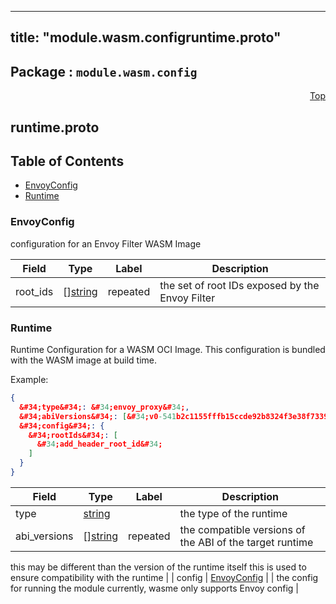 
---
title: "module.wasm.configruntime.proto"
---

## Package : `module.wasm.config`



<a name="top"></a>

<a name="API Reference for runtime.proto"></a>
<p align="right"><a href="#top">Top</a></p>

## runtime.proto


## Table of Contents
  - [EnvoyConfig](#module.wasm.config.EnvoyConfig)
  - [Runtime](#module.wasm.config.Runtime)







<a name="module.wasm.config.EnvoyConfig"></a>

### EnvoyConfig
configuration for an Envoy Filter WASM Image


| Field | Type | Label | Description |
| ----- | ---- | ----- | ----------- |
| root_ids | [][string](#string) | repeated | the set of root IDs exposed by the Envoy Filter |






<a name="module.wasm.config.Runtime"></a>

### Runtime
Runtime Configuration for a WASM OCI Image. This configuration is bundled
with the WASM image at build time.

Example:

```json
{
  &#34;type&#34;: &#34;envoy_proxy&#34;,
  &#34;abiVersions&#34;: [&#34;v0-541b2c1155fffb15ccde92b8324f3e38f7339ba6&#34;],
  &#34;config&#34;: {
    &#34;rootIds&#34;: [
      &#34;add_header_root_id&#34;
    ]
  }
}
```


| Field | Type | Label | Description |
| ----- | ---- | ----- | ----------- |
| type | [string](#string) |  | the type of the runtime |
| abi_versions | [][string](#string) | repeated | the compatible versions of the ABI of the target runtime
this may be different than the version of the runtime itself
this is used to ensure compatibility with the runtime |
| config | [EnvoyConfig](#module.wasm.config.EnvoyConfig) |  | the config for running the module
currently, wasme only supports Envoy config |





 

 

 

 

